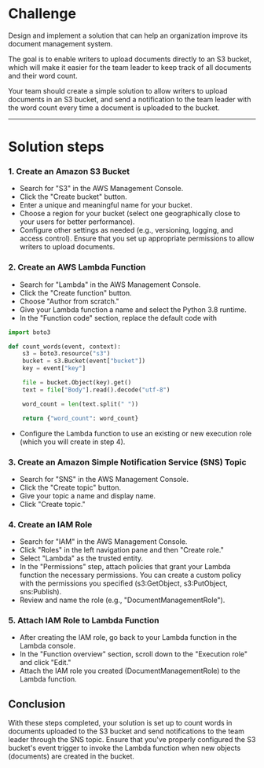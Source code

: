 # Challenge


Design and implement a solution that can help an organization improve its document management system.

 The goal is to enable writers to upload documents directly to an S3 bucket, which will make it easier for the team leader to keep track of all documents and their word count. 
 
 Your team should create a simple solution to allow writers to upload documents in an S3 bucket, and send a notification to the team leader with the word count every time a document is uploaded to the bucket. 

 ***
# Solution steps


### 1. Create an Amazon S3 Bucket
- Search for "S3" in the AWS Management Console.
- Click the "Create bucket" button.
- Enter a unique and meaningful name for your bucket.
- Choose a region for your bucket (select one geographically close to your users for better performance).
- Configure other settings as needed (e.g., versioning, logging, and access control). Ensure that you set up appropriate permissions to allow writers to upload documents.

### 2. Create an AWS Lambda Function
- Search for "Lambda" in the AWS Management Console.
- Click the "Create function" button.
- Choose "Author from scratch."
- Give your Lambda function a name and select the Python 3.8 runtime.
- In the "Function code" section, replace the default code with 
```python
import boto3

def count_words(event, context):
    s3 = boto3.resource("s3")
    bucket = s3.Bucket(event["bucket"])
    key = event["key"]

    file = bucket.Object(key).get()
    text = file["Body"].read().decode("utf-8")

    word_count = len(text.split(" "))

    return {"word_count": word_count}
```

- Configure the Lambda function to use an existing or new execution role (which you will create in step 4).

### 3. Create an Amazon Simple Notification Service (SNS) Topic
- Search for "SNS" in the AWS Management Console.
- Click the "Create topic" button.
- Give your topic a name and display name.
- Click "Create topic."

### 4. Create an IAM Role
- Search for "IAM" in the AWS Management Console.
- Click "Roles" in the left navigation pane and then "Create role."
- Select "Lambda" as the trusted entity.
- In the "Permissions" step, attach policies that grant your Lambda function the necessary permissions. You can create a custom policy with the permissions you specified (s3:GetObject, s3:PutObject, sns:Publish).
- Review and name the role (e.g., "DocumentManagementRole").

### 5. Attach IAM Role to Lambda Function
- After creating the IAM role, go back to your Lambda function in the Lambda console.
- In the "Function overview" section, scroll down to the "Execution role" and click "Edit."
- Attach the IAM role you created (DocumentManagementRole) to the Lambda function.

## Conclusion
With these steps completed, your solution is set up to count words in documents uploaded to the S3 bucket and send notifications to the team leader through the SNS topic. Ensure that you've properly configured the S3 bucket's event trigger to invoke the Lambda function when new objects (documents) are created in the bucket.



